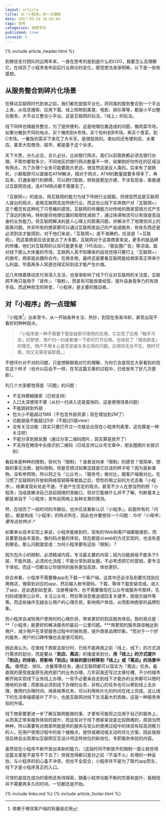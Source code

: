 ```yaml
---
layout: article
title: 对『小程序』的一点理解
date: 2017-05-24 16:42:04
tags: 思考
categories: 随便写写
published: true
issueid: 5
---
```


{% include article_header.html %}

到微信支付团队的近两年来，一直在思考的是到底什么的O2O，我要怎么去理解它。在经历了小程序发布前后行业舆论的变化，感觉想法渐渐明晰，以下是一些些感想。

## 从服务整合到碎片化场景

在移动互联网时代到来之前，我们都在提倡平台化，将同类的服务整合到一个平台上来，从信息搜索、应用下载、线上购物到美食、电影、排队等等，都是小平台整合服务，大平台又整合小平台。这是互联网的玩法，『线上』的玩法。

线下同样也搞服务整合，为了提供便利，这是地理位置造成的问题，像肉菜市场，如果分散到不同的地点，买个猪肉到A市场，买个佐料到B市场，再买个青菜，到C市场，一餐饭的菜买下来花了大半天，是很低效的。类似的还有便利店、水果店，甚至大型商场、超市，都是基于这个诉求。

天下大势，分久必合，合久必分。比如银行网点，我们以前取款都必须去银行办理，不管你要取多少，不同地区的银行网点数量不一样，如果刚好你所在的区域没有网点，为了办理个业务可能要跑大老远，很显然这是反人类的。后来有了提款机，小额取款可以直接在ATM解决，相对于网点，ATM的数量就要多得多了，再后来，打通各银行的屏障，可以跨行取款。转账就更加方便，不涉及现金，直接通过互联网完成，连ATM网点都不需要去了。

『互联网+』的提出，用互联网的能力为线下传统行业赋能。但很显然这是互联网人提出的观点，是用互联网去加传统行业，而这也让线下实体商户对『互联网+』这个概念有这种吃了只苍蝇的感觉。互联网的传播能力对传统的商家营销方式产生了深远的影响，特别是将地理位置的局限性减弱了，通过快递物流可以有效提高自身的业务能力。但互联网解决的是人心理上的距离问题，并解决不了地理空间上的距离问题。并非所有的商家都可以通过互联网卖自己的产品或服务，有些东西还是必须到店才能得到，对于他们来说，『互联网+』是不准确的，应该是『+互联网』，而这类商家应该说是占了大多数。互联网对于这类商家来说，更多的是品牌的传播，他们对互联网的认知可能更多是『H5活动』、『朋友圈广告』等词语。面对线下那么大体量的市场，互联网人真不知哪来的自信觉得只要打上『互联网+』的旗号，商家就会跟你合作。在商言商，最终还是要看互联网能给商家真正带来什么利益，毕竟再多人知道也得实际到店才能产生价值。

近几年随着移动支付渐深入生活，也渐渐影响了线下行业对互联网的关注度，互联网不再只是用于『宣传』、『吸粉』，而是有可能改善经营，提升自身竟争力的有效手段。而这种观念的转变，『小程序』是主要的推动者。

## 对『小程序』的一点理解

『小程序[^1]』出来至今，从一开始各种关注、热抄，到现在渐渐冷却，甚至出现不看好的种种观点。

> 『小程序是一种不需要下载安装即可使用的应用，它实现了应用「触手可及」的梦想，用户扫一扫或者搜一下即可打开应用。也体现了「用完即走」的理念，用户不用关心是否安装太多应用的问题。应用将无处不在，随时可用，但又无需安装卸载。』

不想评价对不对的问题，只是想聊聊我对它的理解，为何它会是现在大家看到的现在这个样子（也许以后会不一样，在写这篇文章的过程中，已经发布了好几次更新）。

列几个大家都觉得是『问题』的问题：

* 不支持模糊搜索（已经支持）
* 入口太深使用不便（从扫一扫进入还是蛮快的，这是使用场景问题）
* 不能跳转到外部
* 包大小不能超过1MB（不包含外部资源；现在增加到2M了）
* 功能层级不能超过5步（不超过5层view）
* 没有关注功能（其实只要打开过一次就会出现在小程序列表里，这也算是一种关注吧）
* 不能分享到朋友圈（通过分享二维码图片，其实算是放开了）
* 不支持在微信中长按识别二维码（已经支持公众号文章中、朋友圈图片长按识别）

看起来是种种的限制，但何为『限制』？或者说何来『限制』的感觉？很简单，想做的事无法做，就叫限制。但是否想过如果这就是它应该的样子呢？因为是新事物，没有参照物，所以将之与『公众号』、『服务号』做对比，跟客户端做对比。在习惯了互联网的开放和网络营销等等套路之后，惯性的用之前的方式去看『小程序』，结果发现处处走不通，于是产生否定的观点。甚至不少人在想当然的把『小程序』当成是解决自己目前困境的突破口，但对它能做什么并不了解，判断基本上都是来自于『小程序』发布前网络上各种文章的猜测。

然，在经历了一段时间的冷静后，也许应该重新认识『小程序』。前面所有的『问题』，都是构成『小程序』的特点所在，因此也许要想另一个问题：*为何『小程序』要有这些特点？* 

如果单从技术实现上来说，小程序能做到的，现有的Web和客户端都能做到，而且要更自由丰富些，像扫码点餐的体验，现在都是以web的方式实现的，也没有差到哪去。那么问题就变成：为何小程序要有这些『限制』？

因为包大小的限制，必须精减内容，专注最主要的内容；因为功能层级不能多于5层、不能外跳，必须优化流程；不能分享到朋友圈，不必考虑把它的营销，更专注于体验。而这一切都会让你提供的服务更加高效、体验更好。

综合来看，小程序不需要像app先下载一个客户端，这其中还会涉及到要先找到应用商店，搜索到对应的app，然后输入帐号密码，下载，等待下载安装完成。进入了app，还会遇到如登录、注册等操作。也不需要像现在公众号或服务号那样，先扫码或搜索公众号，关注公众号，然后等消息推送或回复关键字，按提示操作等等。而这些操作无疑会让用户的心理负担，影响用户体验，从而影响商家的品牌形象。

而小程序会减轻用户使用时的心理负担，带来更好的到店服务体验。我的观点是：**『小程序』能更好的解决服务的最后一公里问题。***用更短的服务路径触达到用户，减少用户在享受服务过程中的挫败感，提升商家品牌印象。*而对于一个好的服务，用户的口碑传播也会是很可观的。

因此我认为，在做线下商家这部分时，已经不能再按之前『线上、线下』的方式进行需求的划分，而是要从『**到店、离店**』的维度来划分。**用『线上』的方式提升『到店』的体验，将影响『到店』体验的部分转移到『线上』或『离店』的场景中去。** 像预定、排队、点餐等等任务，通过互联网都可以现实为『离店』任务。最直观的感受就是原先政府部门的业务办理，几年前我还写过文章吐槽，不少的城市都开始实现线下业务线上办理，一些不必要亲自去到线下才能办的业务都可以随时随地的办理；而那些必须到线下办理的业务，非核心的任务也可以移到线上去办理，像预约办理时间、填表格等任务，可以利用碎片化的时间在线上完成。这让线下的生活幸福感提升了不少，也是互联网对线下生活最大的贡献。这是一种服务体验的升级。

线下商家要更进一步了解互联网能做的事，才更有可能将之应用于自己的服务上，从而真正带来服务体验的提升，而这些对于线下商家来说是比较困难的，原因当然种种，所以需要有对商家所能提供的服务与受众的使用过程中的体验有较高洞察力的人，在用户使用过程中的各个接触点，提供或被动或主动的优化方案。因此我相信后继会出现类似互联网交互设计师这样岗位的新岗位，专职服务体验的内容。

虽然现在小程序不断开放出来新的能力，（这段时间不断放开的限制一度让我觉得这篇文章是不是写不下去了）但我觉得都只是对之前『不温不火』处境的一种妥协，与小程序的初心虽不冲突，但也不全契合，小程序并不是为了取代app而生，线下才是小程序真正的入口。

可惜的是现在成功的案例还有待探索，随着小程序功能不断的完善和提升，我相信并不需要再多久的时间。一切都还是开始。

[^1]:   依赖于微信客户端的轻量级应用

{% include links.md %}
{% include article_footer.html %}